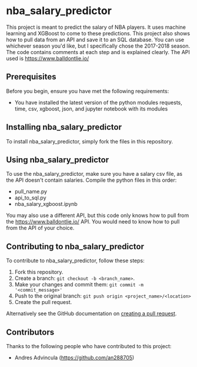 # nba_salary_predictor

This project is meant to predict the salary of NBA players. It uses machine learning and XGBoost to come to these predictions. This project also shows how to pull data from an API and save it to an SQL database. You can use whichever season you'd like, but I specifically chose the 2017-2018 season. The code contains comments at each step and is explained clearly. The API used is https://www.balldontlie.io/

## Prerequisites

Before you begin, ensure you have met the following requirements:
* You have installed the latest version of the python modules requests, time, csv, xgboost, json, and jupyter notebook with its modules

## Installing nba_salary_predictor

To install nba_salary_predictor, simply fork the files in this repository.

## Using nba_salary_predictor

To use the nba_salary_predictor, make sure you have a salary csv file, as the API doesn't contain salaries. Compile the python files in this order:
* pull_name.py
* api_to_sql.py
* nba_salary_xgboost.ipynb

You may also use a different API, but this code only knows how to pull from the https://www.balldontlie.io/ API. You would need to know how to pull from the API of your choice.

## Contributing to nba_salary_predictor

To contribute to nba_salary_predictor, follow these steps:

1. Fork this repository.
2. Create a branch: `git checkout -b <branch_name>`.
3. Make your changes and commit them: `git commit -m '<commit_message>'`
4. Push to the original branch: `git push origin <project_name>/<location>`
5. Create the pull request.

Alternatively see the GitHub documentation on [creating a pull request](https://help.github.com/en/github/collaborating-with-issues-and-pull-requests/creating-a-pull-request).

## Contributors

Thanks to the following people who have contributed to this project:

* Andres Advincula (https://github.com/an288705)
